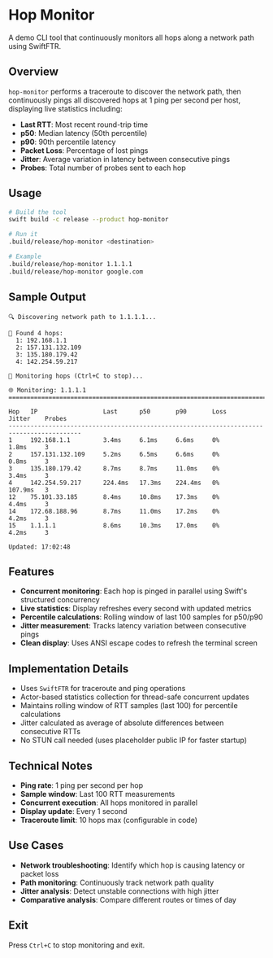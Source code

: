 # Hop Monitor

A demo CLI tool that continuously monitors all hops along a network path using SwiftFTR.

## Overview

`hop-monitor` performs a traceroute to discover the network path, then continuously pings all discovered hops at 1 ping per second per host, displaying live statistics including:

- **Last RTT**: Most recent round-trip time
- **p50**: Median latency (50th percentile)
- **p90**: 90th percentile latency
- **Packet Loss**: Percentage of lost pings
- **Jitter**: Average variation in latency between consecutive pings
- **Probes**: Total number of probes sent to each hop

## Usage

```bash
# Build the tool
swift build -c release --product hop-monitor

# Run it
.build/release/hop-monitor <destination>

# Example
.build/release/hop-monitor 1.1.1.1
.build/release/hop-monitor google.com
```

## Sample Output

```
🔍 Discovering network path to 1.1.1.1...

📍 Found 4 hops:
  1: 192.168.1.1
  2: 157.131.132.109
  3: 135.180.179.42
  4: 142.254.59.217

🚀 Monitoring hops (Ctrl+C to stop)...

🌐 Monitoring: 1.1.1.1
==========================================================================================

Hop   IP                  Last      p50       p90       Loss      Jitter    Probes
------------------------------------------------------------------------------------------
1     192.168.1.1         3.4ms     6.1ms     6.6ms     0%        1.8ms     3
2     157.131.132.109     5.2ms     6.5ms     6.6ms     0%        0.8ms     3
3     135.180.179.42      8.7ms     8.7ms     11.0ms    0%        3.4ms     3
4     142.254.59.217      224.4ms   17.3ms    224.4ms   0%        107.9ms   3
12    75.101.33.185       8.4ms     10.8ms    17.3ms    0%        4.4ms     3
14    172.68.188.96       8.7ms     11.0ms    17.2ms    0%        4.2ms     3
15    1.1.1.1             8.6ms     10.3ms    17.0ms    0%        4.2ms     3

Updated: 17:02:48
```

## Features

- **Concurrent monitoring**: Each hop is pinged in parallel using Swift's structured concurrency
- **Live statistics**: Display refreshes every second with updated metrics
- **Percentile calculations**: Rolling window of last 100 samples for p50/p90
- **Jitter measurement**: Tracks latency variation between consecutive pings
- **Clean display**: Uses ANSI escape codes to refresh the terminal screen

## Implementation Details

- Uses `SwiftFTR` for traceroute and ping operations
- Actor-based statistics collection for thread-safe concurrent updates
- Maintains rolling window of RTT samples (last 100) for percentile calculations
- Jitter calculated as average of absolute differences between consecutive RTTs
- No STUN call needed (uses placeholder public IP for faster startup)

## Technical Notes

- **Ping rate**: 1 ping per second per hop
- **Sample window**: Last 100 RTT measurements
- **Concurrent execution**: All hops monitored in parallel
- **Display update**: Every 1 second
- **Traceroute limit**: 10 hops max (configurable in code)

## Use Cases

- **Network troubleshooting**: Identify which hop is causing latency or packet loss
- **Path monitoring**: Continuously track network path quality
- **Jitter analysis**: Detect unstable connections with high jitter
- **Comparative analysis**: Compare different routes or times of day

## Exit

Press `Ctrl+C` to stop monitoring and exit.
